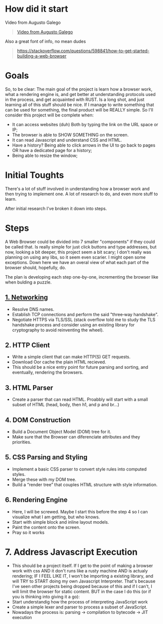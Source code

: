 # How did it start

Video from Augusto Galego
> [Video from Augusto Galego](https://www.youtube.com/watch?v=fv_B3FTXwxo&t)

Also a great font of info, no mean dudes
> https://stackoverflow.com/questions/598841/how-to-get-started-building-a-web-browser

# Goals 

So, to be clear: 
The main goal of the project is learn how a browser work, what a rendering engine is, and get better at understanding protocols used in the process, and get acquainted with RUST.
Is a long shot, and just learning all of this stuff should be nice. If I manage to write something that can be used for something, the final product will be REALLY simple. So I'll consider this project will be complete when:
- It can access websites (duh) Both by typing the link on the URL space or IP;
- The browser is able to SHOW SOMETHING on the screen. 
- It can read Javascript and understand CSS and HTML.
- Have a history? Being able to click arrows in the UI to go back to pages OR have a dedicated page for a history;
- Being able to resize the window;

# Initial Toughts
There's a lot of stuff involved in understanding how a browser work and then trying to implement one. A lot of research to do, and even more stuff to learn.

After initial research I've broken it down into steps.

# Steps

A Web Browser could be divided into 7 smaller "components" if they could be called that. Is really simple for just click buttons and type addresses, but now, looking a bit deeper, this project seem a bit scary; I don't really was planning on using any libs, so it seem even scarier. I might open some exceptions. Down here we have an overal view of what each part of the browser should, hopefully, do.

The plan is developing each step one-by-one, incrementing the browser like when bulding a puzzle.

## [1. Networking](1-network.md)
- Resolve DNS names.
- Establish TCP connections and perform the said "three‑way handshake".
- Negotiate HTTPS via TLS/SSL (stack overflow told me to study the TLS handshake process and consider using an existing library for cryptography to avoid reinventing the wheel).

## 2. HTTP Client

- Write a simple client that can make HTTP(S) GET requests.
- Download Oor cache the plain HTML recieved.
- This should be a nice entry point for future parsing and sorting, and eventually, rendering the browsers.

## 3. HTML Parser

- Create a parser that can read HTML. Proabbly will start with a small subset of HTML (head, body, then h1, and p and br...)

## 4. DOM Construction

- Build a Document Object Model (DOM) tree for it.
- Make sure that the Browser can diferenciate attributes and they priorities.

## 5. CSS Parsing and Styling

- Implement a basic CSS parser to convert style rules into computed styles.
- Merge these with my DOM tree.
- Build a “render tree” that couples HTML structure with style information.

## 6. Rendering Engine

- Here, I will be screwed. Maybe I start this before the step 4 so I can visualize what I am getting, but who knows.
- Start with simple block and inline layout models.
- Paint the content onto the screen.
- Pray so it works

# 7. Address Javascript Execution
- This should be a project itself.
If I get to the point of making a browser work with css 
AND it don't runs like a rusty machine 
AND is actualy rendering; 
IF I FEEL LIKE IT, I won't be importing a existing library, and will TRY to START doing my own Javascript Interpreter. That's because I've seen other projects being dropped because of this and if I can't, I will limit the browser for static content. 
BUT in the case I do this (or if you is thinking into giving it a go):
- Start understandig how the process of interpreting JavaScript work
- Create a simple lexer and parser to process a subset of JavaScript.
- Nowadays the process is: parsing -> compilation to bytecode -> JIT execution
